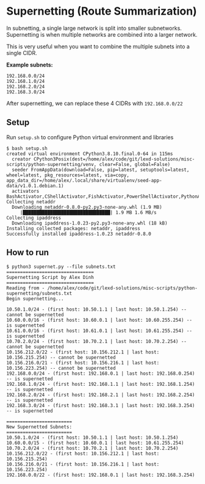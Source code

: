 # Supernetting (Route Summarization)
In subnetting, a single large network is split into smaller subnetworks. Supernetting is when multiple networks are combined into a larger network.

This is very useful when you want to combine the multiple subnets into a single CIDR.

**Example subnets:**
```
192.168.0.0/24
192.168.1.0/24
192.168.2.0/24
192.168.3.0/24
```

After supernetting, we can replace these 4 CIDRs with `192.168.0.0/22`

## Setup
Run `setup.sh` to configure Python virtual environment and libraries
```
$ bash setup.sh
created virtual environment CPython3.8.10.final.0-64 in 115ms
  creator CPython3Posix(dest=/home/alex/code/git/lexd-solutions/misc-scripts/python-supernetting/venv, clear=False, global=False)
  seeder FromAppData(download=False, pip=latest, setuptools=latest, wheel=latest, pkg_resources=latest, via=copy, app_data_dir=/home/alex/.local/share/virtualenv/seed-app-data/v1.0.1.debian.1)
  activators BashActivator,CShellActivator,FishActivator,PowerShellActivator,PythonActivator,XonshActivator
Collecting netaddr
  Downloading netaddr-0.8.0-py2.py3-none-any.whl (1.9 MB)
     |████████████████████████████████| 1.9 MB 1.6 MB/s
Collecting ipaddress
  Downloading ipaddress-1.0.23-py2.py3-none-any.whl (18 kB)
Installing collected packages: netaddr, ipaddress
Successfully installed ipaddress-1.0.23 netaddr-0.8.0
```

## How to run
```
$ python3 supernet.py --file subnets.txt
================================
Supernetting Script by Alex Dinh
================================
Reading from - /home/alex/code/git/lexd-solutions/misc-scripts/python-supernetting/subnets.txt
Begin supernetting...

10.50.1.0/24 - (first host: 10.50.1.1 | last host: 10.50.1.254) -- cannot be supernetted
10.60.0.0/16 - (first host: 10.60.0.1 | last host: 10.60.255.254) -- is supernetted
10.61.0.0/16 - (first host: 10.61.0.1 | last host: 10.61.255.254) -- is supernetted
10.70.2.0/24 - (first host: 10.70.2.1 | last host: 10.70.2.254) -- cannot be supernetted
10.156.212.0/22 - (first host: 10.156.212.1 | last host: 10.156.215.254) -- cannot be supernetted
10.156.216.0/21 - (first host: 10.156.216.1 | last host: 10.156.223.254) -- cannot be supernetted
192.168.0.0/24 - (first host: 192.168.0.1 | last host: 192.168.0.254) -- is supernetted
192.168.1.0/24 - (first host: 192.168.1.1 | last host: 192.168.1.254) -- is supernetted
192.168.2.0/24 - (first host: 192.168.2.1 | last host: 192.168.2.254) -- is supernetted
192.168.3.0/24 - (first host: 192.168.3.1 | last host: 192.168.3.254) -- is supernetted

========================
New Supernetted Subnets:
========================
10.50.1.0/24 - (first host: 10.50.1.1 | last host: 10.50.1.254)
10.60.0.0/15 - (first host: 10.60.0.1 | last host: 10.61.255.254)
10.70.2.0/24 - (first host: 10.70.2.1 | last host: 10.70.2.254)
10.156.212.0/22 - (first host: 10.156.212.1 | last host: 10.156.215.254)
10.156.216.0/21 - (first host: 10.156.216.1 | last host: 10.156.223.254)
192.168.0.0/22 - (first host: 192.168.0.1 | last host: 192.168.3.254)
```
